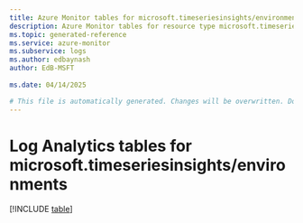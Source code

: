 ```yaml
---
title: Azure Monitor tables for microsoft.timeseriesinsights/environments
description: Azure Monitor tables for resource type microsoft.timeseriesinsights/environments
ms.topic: generated-reference
ms.service: azure-monitor
ms.subservice: logs
ms.author: edbaynash
author: EdB-MSFT
   
ms.date: 04/14/2025

# This file is automatically generated. Changes will be overwritten. Do not change this file directly.
---
```


# Log Analytics tables for microsoft.timeseriesinsights/environments  

[!INCLUDE [table](~/reusable-content/ce-skilling/azure/includes/azure-monitor/reference/tables/microsoft-timeseriesinsights_environments-include.md)]


